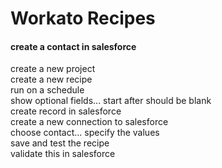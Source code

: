 # Workato Recipes

#### create a contact in salesforce<br>
create a new project<br>
create a new recipe<br>
run on a schedule<br>
show optional fields... start after should be blank<br>
create record in salesforce<br>
create a new connection to salesforce<br>
choose contact... specify the values<br>
save and test the recipe<br>
validate this in salesforce<br>


